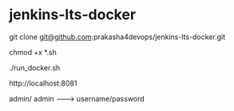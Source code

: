 # jenkins-lts-docker

git clone git@github.com:prakasha4devops/jenkins-lts-docker.git
  
chmod +x *.sh

./run_docker.sh

http://localhost:8081  

admin/ admin  ---> username/password

